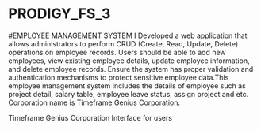 # PRODIGY_FS_3
#EMPLOYEE MANAGEMENT SYSTEM
I Developed a web application that allows administrators to perform CRUD (Create, Read, Update, Delete) operations on employee records. Users should be able to add new employees, view existing employee details, update employee information, and delete employee records. Ensure the system has proper validation and authentication mechanisms to protect sensitive employee data.This employee management system includes the details of employee such as project detail, salary table, employee leave status, assign project and etc. Corporation name is Timeframe Genius Corporation.

Timeframe Genius Corporation Interface for users


